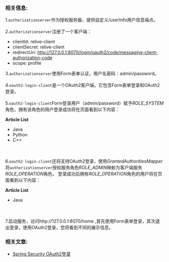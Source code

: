 
### 相关信息:
1.`authorizationserver`作为授权服务器，提供自定义/userInfo用户信息端点。
<br><br>
2.`authorizationserver`注册了一个客户端：
- clientId: relive-client
- clientSecret: relive-client
- redirectUri: http://127.0.0.1:8070/login/oauth2/code/messaging-client-authorization-code
- scope: profile

3.`authorizationserver`使用Form表单认证，用户名密码：admin/password。
<br><br>
4.`oauth2-login-client`是一个OAuth2客户端，它包含Form表单登录和OAuth2登录。
<br><br>
5.`oauth2-login-client`Form登录用户（admin/password）赋予*ROLE_SYSTEM*角色，拥有该角色的用户登录成功将在页面看到以下内容：

**Article List**
- Java
- Python
- C++

<br><br>
6.`oauth2-login-client`还将支持OAuth2登录，使用*GrantedAuthoritiesMapper*将`authorizationserver`授权服务角色*ROLE_ADMIN*映射为客户端服务*ROLE_OPERATION*角色，
登录成功后拥有*ROLE_OPERATION*角色的用户将在页面看到以下内容：
  
**Article List**
- Java

<br><br>
7.启动服务，访问http://127.0.0.1:8070/home ,首先使用Form表单登录，其次退出登录，使用OAuth2登录，您将看到不同的展示信息。

### 相关文章:
- [Spring Security OAuth2登录](https://relive27.github.io/blog/oauth2-login)
